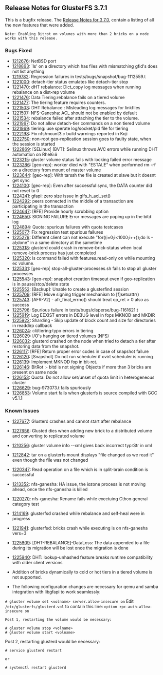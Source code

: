 ## Release Notes for GlusterFS 3.7.1

This is a bugfix release. The [Release Notes for 3.7.0](./3.7.0.md), contain a
listing of all the new features that were added.

`Note: Enabling Bitrot on volumes with more than 2 bricks on a node works with this release. `

### Bugs Fixed

- [1212676](http://bugzilla.redhat.com/1212676): NetBSD port
- [1218863](http://bugzilla.redhat.com/1218863): `ls' on a directory which has files with mismatching gfid's does not list anything
- [1219782](http://bugzilla.redhat.com/1219782): Regression failures in tests/bugs/snapshot/bug-1112559.t
- [1221000](http://bugzilla.redhat.com/1221000): detach-tier status emulates like detach-tier stop
- [1221470](http://bugzilla.redhat.com/1221470): dHT rebalance: Dict_copy log messages when running rebalance on a dist-rep volume
- [1221476](http://bugzilla.redhat.com/1221476): Data Tiering:rebalance fails on a tiered volume
- [1221477](http://bugzilla.redhat.com/1221477): The tiering feature requires counters.
- [1221503](http://bugzilla.redhat.com/1221503): DHT Rebalance : Misleading log messages for linkfiles
- [1221507](http://bugzilla.redhat.com/1221507): NFS-Ganesha: ACL should not be enabled by default
- [1221534](http://bugzilla.redhat.com/1221534): rebalance failed after attaching the tier to the volume.
- [1221967](http://bugzilla.redhat.com/1221967): Do not allow detach-tier commands on a non tiered volume
- [1221969](http://bugzilla.redhat.com/1221969): tiering: use sperate log/socket/pid file for tiering
- [1222198](http://bugzilla.redhat.com/1222198): Fix nfs/mount3.c build warnings reported in Koji
- [1222750](http://bugzilla.redhat.com/1222750): non-root geo-replication session goes to faulty state, when the session is started
- [1222869](http://bugzilla.redhat.com/1222869): [SELinux] [BVT]: Selinux throws AVC errors while running DHT automation on Rhel6.6
- [1223215](http://bugzilla.redhat.com/1223215): gluster volume status fails with locking failed error message
- [1223286](http://bugzilla.redhat.com/1223286): [geo-rep]: worker died with "ESTALE" when performed rm -rf on a directory from mount of master volume
- [1223644](http://bugzilla.redhat.com/1223644): [geo-rep]: With tarssh the file is created at slave but it doesnt get sync
- [1224100](http://bugzilla.redhat.com/1224100): [geo-rep]: Even after successful sync, the DATA counter did not reset to 0
- [1224241](http://bugzilla.redhat.com/1224241): gfapi: zero size issue in glfs_h_acl_set()
- [1224292](http://bugzilla.redhat.com/1224292): peers connected in the middle of a transaction are participating in the transaction
- [1224647](http://bugzilla.redhat.com/1224647): [RFE] Provide hourly scrubbing option
- [1224650](http://bugzilla.redhat.com/1224650): SIGNING FAILURE Error messages are poping up in the bitd log
- [1224894](http://bugzilla.redhat.com/1224894): Quota: spurious failures with quota testcases
- [1225077](http://bugzilla.redhat.com/1225077): Fix regression test spurious failures
- [1225279](http://bugzilla.redhat.com/1225279): Different client can not execute "for((i=0;i<1000;i++));do ls -al;done" in a same directory at the sametime
- [1225318](http://bugzilla.redhat.com/1225318): glusterd could crash in remove-brick-status when local remove-brick process has just completed
- [1225320](http://bugzilla.redhat.com/1225320): ls command failed with features.read-only on while mounting ec volume.
- [1225331](http://bugzilla.redhat.com/1225331): [geo-rep] stop-all-gluster-processes.sh fails to stop all gluster processes
- [1225543](http://bugzilla.redhat.com/1225543): [geo-rep]: snapshot creation timesout even if geo-replication is in pause/stop/delete state
- [1225552](http://bugzilla.redhat.com/1225552): [Backup]: Unable to create a glusterfind session
- [1225709](http://bugzilla.redhat.com/1225709): [RFE] Move signing trigger mechanism to [f]setxattr()
- [1225743](http://bugzilla.redhat.com/1225743): [AFR-V2] - afr_final_errno() should treat op_ret > 0 also as success
- [1225796](http://bugzilla.redhat.com/1225796): Spurious failure in tests/bugs/disperse/bug-1161621.t
- [1225919](http://bugzilla.redhat.com/1225919): Log EEXIST errors in DEBUG level in fops MKNOD and MKDIR
- [1225922](http://bugzilla.redhat.com/1225922): Sharding - Skip update of block count and size for directories in readdirp callback
- [1226024](http://bugzilla.redhat.com/1226024): cli/tiering:typo errors in tiering
- [1226029](http://bugzilla.redhat.com/1226029): I/O's hanging on tiered volumes (NFS)
- [1226032](http://bugzilla.redhat.com/1226032): glusterd crashed on the node when tried to detach a tier after restoring data from the snapshot.
- [1226117](http://bugzilla.redhat.com/1226117): [RFE] Return proper error codes in case of snapshot failure
- [1226120](http://bugzilla.redhat.com/1226120): [Snapshot] Do not run scheduler if ovirt scheduler is running
- [1226139](http://bugzilla.redhat.com/1226139): Implement MKNOD fop in bit-rot.
- [1226146](http://bugzilla.redhat.com/1226146): BitRot :- bitd is not signing Objects if more than 3 bricks are present on same node
- [1226153](http://bugzilla.redhat.com/1226153): Quota: Do not allow set/unset of quota limit in heterogeneous cluster
- [1226629](http://bugzilla.redhat.com/1226629): bug-973073.t fails spuriously
- [1226853](http://bugzilla.redhat.com/1226853): Volume start fails when glusterfs is source compiled with GCC v5.1.1

### Known Issues

- [1227677](http://bugzilla.redhat.com/1227677): Glusterd crashes and cannot start after rebalance
- [1227656](http://bugzilla.redhat.com/1227656): Glusted dies when adding new brick to a distributed volume and converting to replicated volume
- [1210256](http://bugzilla.redhat.com/1210256): gluster volume info --xml gives back incorrect typrStr in xml
- [1212842](http://bugzilla.redhat.com/1212842): tar on a glusterfs mount displays "file changed as we read it" even though the file was not changed
- [1220347](http://bugzilla.redhat.com/1220347): Read operation on a file which is in split-brain condition is successful
- [1213352](http://bugzilla.redhat.com/1213352): nfs-ganesha: HA issue, the iozone process is not moving ahead, once the nfs-ganesha is killed
- [1220270](http://bugzilla.redhat.com/1220270): nfs-ganesha: Rename fails while exectuing Cthon general category test
- [1214169](http://bugzilla.redhat.com/1214169): glusterfsd crashed while rebalance and self-heal were in progress
- [1221941](http://bugzilla.redhat.com/1221941): glusterfsd: bricks crash while executing ls on nfs-ganesha vers=3
- [1225809](http://bugzilla.redhat.com/1225809): [DHT-REBALANCE]-DataLoss: The data appended to a file during its migration will be lost once the migration is done
- [1225940](http://bugzilla.redhat.com/1225940): DHT: lookup-unhashed feature breaks runtime compatibility with older client versions

- Addition of bricks dynamically to cold or hot tiers in a tiered volume is not supported.
- The following configuration changes are necessary for qemu and samba integration with libgfapi to work seamlessly:

`# gluster volume set <volname> server.allow-insecure on`
Edit `/etc/glusterfs/glusterd.vol` to contain this line: `option rpc-auth-allow-insecure on`

    Post 1, restarting the volume would be necessary:

```
# gluster volume stop <volname>
# gluster volume start <volname>
```

Post 2, restarting glusterd would be necessary:

```
# service glusterd restart
```

    or

```
# systemctl restart glusterd
```
